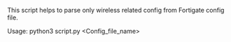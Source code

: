 This script helps to parse only wireless related config from Fortigate config file. 

Usage: python3 script.py <Config_file_name>
